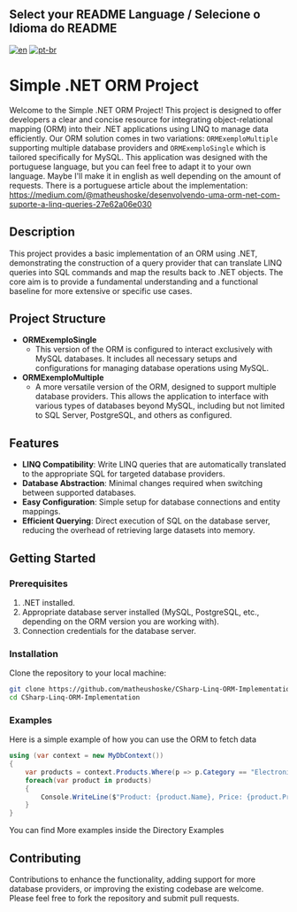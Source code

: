 ## Select your README Language / Selecione o Idioma do README

[![en](https://img.shields.io/badge/lang-en-red.svg)](https://github.com/matheushoske/CSharp-Linq-ORM-Implementation/blob/master/README.md)
[![pt-br](https://img.shields.io/badge/lang-pt--br-green.svg)](https://github.com/matheushoske/CSharp-Linq-ORM-Implementation/blob/master/README.pt-br.md)

# Simple .NET ORM Project

Welcome to the Simple .NET ORM Project! This project is designed to offer developers a clear and concise resource for integrating object-relational mapping (ORM) into their .NET applications using LINQ to manage data efficiently. Our ORM solution comes in two variations: `ORMExemploMultiple` supporting multiple database providers and `ORMExemploSingle` which is tailored specifically for MySQL.
This application was designed with the portuguese language, but you can feel free to adapt it to your own language. Maybe I'll make it in english as well depending on the amount of requests.
There is a portuguese article about the implementation:
https://medium.com/@matheushoske/desenvolvendo-uma-orm-net-com-suporte-a-linq-queries-27e62a06e030
## Description

This project provides a basic implementation of an ORM using .NET, demonstrating the construction of a query provider that can translate LINQ queries into SQL commands and map the results back to .NET objects. The core aim is to provide a fundamental understanding and a functional baseline for more extensive or specific use cases.

## Project Structure

- **ORMExemploSingle**
  - This version of the ORM is configured to interact exclusively with MySQL databases. It includes all necessary setups and configurations for managing database operations using MySQL.
- **ORMExemploMultiple**
  - A more versatile version of the ORM, designed to support multiple database providers. This allows the application to interface with various types of databases beyond MySQL, including but not limited to SQL Server, PostgreSQL, and others as configured.

## Features

- **LINQ Compatibility**: Write LINQ queries that are automatically translated to the appropriate SQL for targeted database providers.
- **Database Abstraction**: Minimal changes required when switching between supported databases.
- **Easy Configuration**: Simple setup for database connections and entity mappings.
- **Efficient Querying**: Direct execution of SQL on the database server, reducing the overhead of retrieving large datasets into memory.

## Getting Started

### Prerequisites

1. .NET installed.
2. Appropriate database server installed (MySQL, PostgreSQL, etc., depending on the ORM version you are working with).
3. Connection credentials for the database server.

### Installation

Clone the repository to your local machine:

```bash
git clone https://github.com/matheushoske/CSharp-Linq-ORM-Implementation.git
cd CSharp-Linq-ORM-Implementation
```
### Examples

Here is a simple example of how you can use the ORM to fetch data

```cs
using (var context = new MyDbContext())
{
    var products = context.Products.Where(p => p.Category == "Electronics").ToList();
    foreach(var product in products)
    {
        Console.WriteLine($"Product: {product.Name}, Price: {product.Price}");
    }
}
```
You can find More examples inside the Directory Examples

## Contributing

Contributions to enhance the functionality, adding support for more database providers, or improving the existing codebase are welcome. Please feel free to fork the repository and submit pull requests.